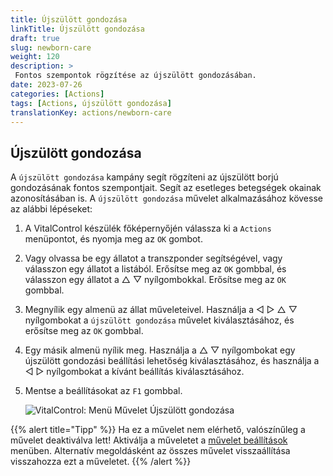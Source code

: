 ```yaml
---
title: Újszülött gondozása
linkTitle: Újszülött gondozása
draft: true
slug: newborn-care
weight: 120
description: >
 Fontos szempontok rögzítése az újszülött gondozásában.
date: 2023-07-26
categories: [Actions]
tags: [Actions, újszülött gondozása]
translationKey: actions/newborn-care
---
```


## Újszülött gondozása

A `újszülött gondozása` kampány segít rögzíteni az újszülött borjú gondozásának fontos szempontjait. Segít az esetleges betegségek okainak azonosításában is.
A `újszülött gondozása` művelet alkalmazásához kövesse az alábbi lépéseket:

1. A VitalControl készülék főképernyőjén válassza ki a `Actions` menüpontot, és nyomja meg az `OK` gombot.

2. Vagy olvassa be egy állatot a transzponder segítségével, vagy válasszon egy állatot a listából. Erősítse meg az `OK` gombbal, és válasszon egy állatot a △ ▽ nyílgombokkal. Erősítse meg az `OK` gombbal.

3. Megnyílik egy almenü az állat műveleteivel. Használja a ◁ ▷ △ ▽ nyílgombokat a `újszülött gondozása` művelet kiválasztásához, és erősítse meg az `OK` gombbal.

4. Egy másik almenü nyílik meg. Használja a △ ▽ nyílgombokat egy újszülött gondozási beállítási lehetőség kiválasztásához, és használja a ◁ ▷ nyílgombokat a kívánt beállítás kiválasztásához.

5. Mentse a beállításokat az `F1` gombbal.

    ![VitalControl: Menü Művelet Újszülött gondozása](../images/newborncare.png "Újszülött gondozása")

{{% alert title="Tipp" %}}
Ha ez a művelet nem elérhető, valószínűleg a művelet deaktiválva lett! Aktiválja a műveletet a [művelet beállítások](../settings/) menüben. Alternatív megoldásként az összes művelet visszaállítása visszahozza ezt a műveletet.
{{% /alert %}}

